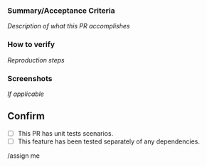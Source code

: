 ### Summary/Acceptance Criteria
*Description of what this PR accomplishes*

### How to verify
*Reproduction steps*

### Screenshots
*If applicable*

## Confirm
- [ ] This PR has unit tests scenarios.
- [ ] This feature has been tested separately of any dependencies.

/assign me